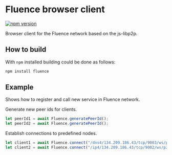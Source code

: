 # Fluence browser client

[![npm version](https://badge.fury.io/js/%40fluencelabs%2Ffluence.svg)](https://badge.fury.io/js/%40fluencelabs%2Ffluence)

Browser client for the Fluence network based on the js-libp2p.

## How to build

With `npm` installed building could be done as follows:

```bash
npm install fluence
```

## Example 

Shows how to register and call new service in Fluence network.


Generate new peer ids for clients.
```typescript
let peerId1 = await Fluence.generatePeerId();
let peerId2 = await Fluence.generatePeerId();
```

Establish connections to predefined nodes.

```typescript
let client1 = await Fluence.connect("/dns4/134.209.186.43/tcp/9003/ws/p2p/12D3KooWBUJifCTgaxAUrcM9JysqCcS4CS8tiYH5hExbdWCAoNwb", peerId1);
let client2 = await Fluence.connect("/ip4/134.209.186.43/tcp/9002/ws/p2p/12D3KooWHk9BjDQBUqnavciRPhAYFvqKBe4ZiPPvde7vDaqgn5er", peerId2);
```
